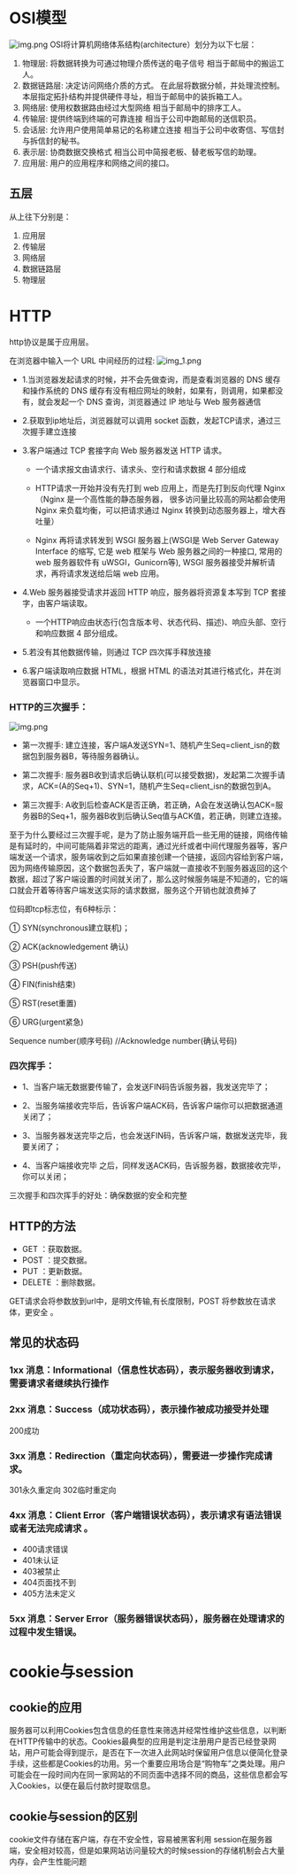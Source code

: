 # OSI模型
![img.png](img/img.png)
OSI将计算机网络体系结构(architecture）划分为以下七层：
1. 物理层: 将数据转换为可通过物理介质传送的电子信号 相当于邮局中的搬运工人。
2. 数据链路层: 决定访问网络介质的方式。 在此层将数据分帧，并处理流控制。本层指定拓扑结构并提供硬件寻址，相当于邮局中的装拆箱工人。
3. 网络层: 使用权数据路由经过大型网络 相当于邮局中的排序工人。
4. 传输层: 提供终端到终端的可靠连接 相当于公司中跑邮局的送信职员。
5. 会话层: 允许用户使用简单易记的名称建立连接 相当于公司中收寄信、写信封与拆信封的秘书。
6. 表示层: 协商数据交换格式 相当公司中简报老板、替老板写信的助理。
7. 应用层: 用户的应用程序和网络之间的接口。

## 五层
从上往下分别是：
1. 应用层
2. 传输层
3. 网络层
4. 数据链路层
5. 物理层
# HTTP

http协议是属于应用层。

在浏览器中输入一个 URL 中间经历的过程:
![img_1.png](img/img_1.png)
- 1.当浏览器发起请求的时候，并不会先做查询，而是查看浏览器的 DNS 缓存和操作系统的 DNS 缓存有没有相应网址的映射，如果有，则调用，如果都没有，就会发起一个 DNS 查询，浏览器通过 IP 地址与 Web 服务器通信


- 2.获取到ip地址后，浏览器就可以调用 socket 函数，发起TCP请求，通过三次握手建立连接


- 3.客户端通过 TCP 套接字向 Web 服务器发送 HTTP 请求。

  - 一个请求报文由请求行、请求头、空行和请求数据 4 部分组成

  - HTTP请求一开始并没有先打到 web 应用上，而是先打到反向代理 Nginx（Nginx 是一个高性能的静态服务器， 很多访问量比较高的网站都会使用 Nginx 来负载均衡，可以把请求通过 Nginx 转换到动态服务器上，增大吞吐量）
  - Nginx 再将请求转发到 WSGI 服务器上(WSGI是 Web Server Gateway Interface 的缩写, 它是 web 框架与 Web 服务器之间的一种接口, 常用的 web 服务器软件有 uWSGI，Gunicorn等), WSGI 服务器接受并解析请求，再将请求发送给后端 web 应用。


- 4.Web 服务器接受请求并返回 HTTP 响应，服务器将资源复本写到 TCP 套接字，由客户端读取。
  - 一个HTTP响应由状态行(包含版本号、状态代码、描述)、响应头部、空行和响应数据 4 部分组成。

- 5.若没有其他数据传输，则通过 TCP 四次挥手释放连接

- 6.客户端读取响应数据 HTML，根据 HTML 的语法对其进行格式化，并在浏览器窗口中显示。


### HTTP的三次握手：
![img.png](img/img_2.png)
- 第一次握手: 建立连接，客户端A发送SYN=1、随机产生Seq=client_isn的数据包到服务器B，等待服务器确认。

- 第二次握手: 服务器B收到请求后确认联机(可以接受数据)，发起第二次握手请求，ACK=(A的Seq+1)、SYN=1，随机产生Seq=client_isn的数据包到A。

- 第三次握手: A收到后检查ACK是否正确，若正确，A会在发送确认包ACK=服务器B的Seq+1，服务器B收到后确认Seq值与ACK值，若正确，则建立连接。

至于为什么要经过三次握手呢，是为了防止服务端开启一些无用的链接，网络传输是有延时的，中间可能隔着非常远的距离，通过光纤或者中间代理服务器等，客户端发送一个请求，服务端收到之后如果直接创建一个链接，返回内容给到客户端，因为网络传输原因，这个数据包丢失了，客户端就一直接收不到服务器返回的这个数据，超过了客户端设置的时间就关闭了，那么这时候服务端是不知道的，它的端口就会开着等待客户端发送实际的请求数据，服务这个开销也就浪费掉了
    
位码即tcp标志位，有6种标示：

①  SYN(synchronous建立联机)；

②  ACK(acknowledgement 确认)

③  PSH(push传送)

④  FIN(finish结束)

⑤  RST(reset重置)

⑥  URG(urgent紧急)

Sequence number(顺序号码) //Acknowledge number(确认号码)

### 四次挥手：
- 1、当客户端无数据要传输了，会发送FIN码告诉服务器，我发送完毕了；

- 2、当服务端接收完毕后，告诉客户端ACK码，告诉客户端你可以把数据通道关闭了；

- 3、当服务器发送完毕之后，也会发送FIN码，告诉客户端，数据发送完毕，我要关闭了；
     
- 4、当客户端接收完毕 之后，同样发送ACK码，告诉服务器，数据接收完毕，你可以关闭；

三次握手和四次挥手的好处：确保数据的安全和完整
## HTTP的方法
- GET ：获取数据。
- POST ：提交数据。
- PUT ：更新数据。
- DELETE ：删除数据。

GET请求会将参数放到url中，是明文传输,有长度限制，POST 将参数放在请求体，更安全 。

## 常见的状态码

### 1xx 消息：Informational（信息性状态码），表示服务器收到请求，需要请求者继续执行操作

### 2xx 消息：Success（成功状态码），表示操作被成功接受并处理

200成功

### 3xx 消息：Redirection（重定向状态码），需要进一步操作完成请求。

301永久重定向
302临时重定向

### 4xx 消息：Client Error（客户端错误状态码），表示请求有语法错误或者无法完成请求 。

- 400请求错误
- 401未认证
- 403被禁止
- 404页面找不到
- 405方法未定义

### 5xx 消息：Server Error（服务器错误状态码），服务器在处理请求的过程中发生错误。



# cookie与session
## cookie的应用
服务器可以利用Cookies包含信息的任意性来筛选并经常性维护这些信息，以判断在HTTP传输中的状态。Cookies最典型的应用是判定注册用户是否已经登录网站，用户可能会得到提示，是否在下一次进入此网站时保留用户信息以便简化登录手续，这些都是Cookies的功用。另一个重要应用场合是“购物车”之类处理。用户可能会在一段时间内在同一家网站的不同页面中选择不同的商品，这些信息都会写入Cookies，以便在最后付款时提取信息。
## cookie与session的区别
cookie文件存储在客户端，存在不安全性，容易被黑客利用
session在服务器端，安全相对较高，但是如果网站访问量较大的时候session的存储机制会占大量内存，会产生性能问题

